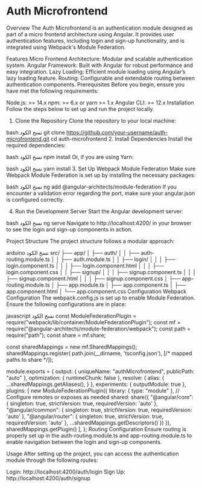 # Auth Microfrontend
Overview
The Auth Microfrontend is an authentication module designed as part of a micro frontend architecture using Angular. It provides user authentication features, including login and sign-up functionality, and is integrated using Webpack's Module Federation.

Features
Micro Frontend Architecture: Modular and scalable authentication system.
Angular Framework: Built with Angular for robust performance and easy integration.
Lazy Loading: Efficient module loading using Angular’s lazy loading feature.
Routing: Configurable and extendable routing between authentication components.
Prerequisites
Before you begin, ensure you have met the following requirements:

Node.js: >= 14.x
npm: >= 6.x or yarn >= 1.x
Angular CLI: >= 12.x
Installation
Follow the steps below to set up and run the project locally.

1. Clone the Repository
Clone the repository to your local machine:

bash
نسخ الكود
git clone https://github.com/your-username/auth-microfrontend.git
cd auth-microfrontend
2. Install Dependencies
Install the required dependencies:

bash
نسخ الكود
npm install
Or, if you are using Yarn:

bash
نسخ الكود
yarn install
3. Set Up Webpack Module Federation
Make sure Webpack Module Federation is set up by installing the necessary packages:

bash
نسخ الكود
ng add @angular-architects/module-federation
If you encounter a validation error regarding the port, make sure your angular.json is configured correctly.

4. Run the Development Server
Start the Angular development server:

bash
نسخ الكود
ng serve
Navigate to http://localhost:4200/ in your browser to see the login and sign-up components in action.

Project Structure
The project structure follows a modular approach:

arduino
نسخ الكود
src/
├── app/
│   ├── auth/
│   │   ├── auth-routing.module.ts
│   │   ├── auth.module.ts
│   │   ├── login/
│   │   │   ├── login.component.ts
│   │   │   ├── login.component.html
│   │   │   ├── login.component.css
│   │   ├── signup/
│   │   │   ├── signup.component.ts
│   │   │   ├── signup.component.html
│   │   │   ├── signup.component.css
│   ├── app-routing.module.ts
│   ├── app.module.ts
│   ├── app.component.ts
│   ├── app.component.html
│   └── app.component.css
Configuration
Webpack Configuration
The webpack.config.js is set up to enable Module Federation. Ensure the following configurations are in place:

javascript
نسخ الكود
const ModuleFederationPlugin = require("webpack/lib/container/ModuleFederationPlugin");
const mf = require("@angular-architects/module-federation/webpack");
const path = require("path");
const share = mf.share;

const sharedMappings = new mf.SharedMappings();
sharedMappings.register(
  path.join(__dirname, 'tsconfig.json'),
  [/* mapped paths to share */]);

module.exports = {
  output: {
    uniqueName: "authMicrofrontend",
    publicPath: "auto"
  },
  optimization: {
    runtimeChunk: false
  },
  resolve: {
    alias: {
      ...sharedMappings.getAliases(),
    }
  },
  experiments: {
    outputModule: true
  },
  plugins: [
    new ModuleFederationPlugin({
        library: { type: "module" },
        // Configure remotes or exposes as needed
        shared: share({
          "@angular/core": { singleton: true, strictVersion: true, requiredVersion: 'auto' },
          "@angular/common": { singleton: true, strictVersion: true, requiredVersion: 'auto' },
          "@angular/router": { singleton: true, strictVersion: true, requiredVersion: 'auto' },
          ...sharedMappings.getDescriptors()
        })
    }),
    sharedMappings.getPlugin()
  ],
};
Routing Configuration
Ensure routing is properly set up in the auth-routing.module.ts and app-routing.module.ts to enable navigation between the login and sign-up components.

Usage
After setting up the project, you can access the authentication module through the following routes:

Login: http://localhost:4200/auth/login
Sign Up: http://localhost:4200/auth/signup
